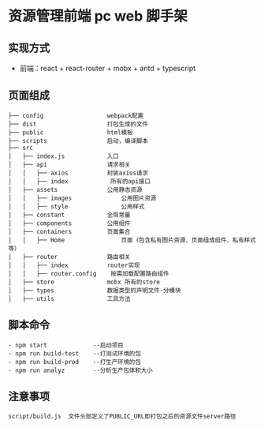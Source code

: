 # 资源管理前端 pc web 脚手架

## 实现方式

-   前端：react + react-router + mobx + antd + typescript

## 页面组成

```
├── config                  webpack配置
├── dist                    打包生成的文件
├── public                  html模板
├── scripts                 启动，编译脚本
├── src
│   ├── index.js            入口
│   ├── api                 请求相关
│   │   ├── axios           封装axios请求
│   │   ├── index            所有的api接口
│   ├── assets              公用静态资源
│   │   ├── images              公用图片资源
│   │   ├── style               公用样式
│   ├── constant            全局常量
│   ├── components          公用组件
│   ├── containers          页面集合
│   │   ├── Home                页面（包含私有图片资源、页面组成组件、私有样式等）
│   ├── router              路由相关
│   │   ├── index           router实现
│   │   ├── router.config    按需加载配置路由组件
│   ├── store               mobx 所有的store
│   ├── types               数据类型的声明文件-分模块
│   ├── utils               工具方法

```

## 脚本命令

    - npm start             --启动项目
    - npm run build-test    --打测试环境的包
    - npm run build-prod    --打生产环境的包
    - npm run analyz        --分析生产包体积大小

## 注意事项

    script/build.js  文件头部定义了PUBLIC_URL即打包之后的资源文件server路径
